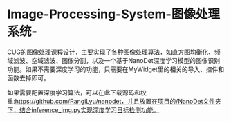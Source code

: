 # Image-Processing-System-图像处理系统-
CUG的图像处理课程设计，主要实现了各种图像处理算法，如直方图均衡化、频域滤波、空域滤波、图像分割，以及一个基于NanoDet深度学习模型的图像识别功能。如果不需要深度学习的功能，只需要在MyWidget里的相关的导入、控件和函数去掉即可。

如果需要配置深度学习算法，可以在此下载源码和权重:https://github.com/RangiLyu/nanodet，并且放置在项目的/NanoDet文件夹下，结合inference_img.py实现深度学习目标检测功能。
